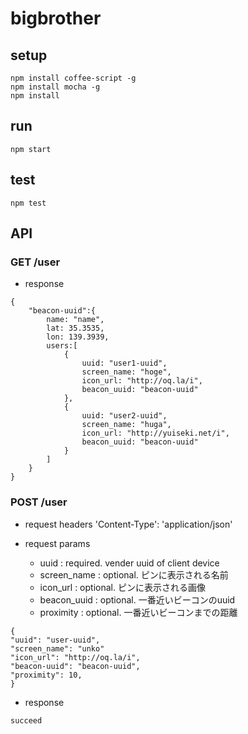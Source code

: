 bigbrother
==========

## setup
```
npm install coffee-script -g
npm install mocha -g
npm install
```

## run
```
npm start
```

## test
```
npm test
```


## API

### GET /user

- response

```
{
    "beacon-uuid":{
        name: "name",
        lat: 35.3535,
        lon: 139.3939,
        users:[
            {
                uuid: "user1-uuid",
                screen_name: "hoge",
                icon_url: "http://oq.la/i",
                beacon_uuid: "beacon-uuid"
            },
            {
                uuid: "user2-uuid",
                screen_name: "huga",
                icon_url: "http://yuiseki.net/i",
                beacon_uuid: "beacon-uuid"
            }
        ]
    }
}
```


### POST /user

- request headers
'Content-Type': 'application/json'

- request params
    - uuid          : required. vender uuid of client device
    - screen_name   : optional. ピンに表示される名前
    - icon_url      : optional. ピンに表示される画像
    - beacon_uuid   : optional. 一番近いビーコンのuuid
    - proximity     : optional. 一番近いビーコンまでの距離

```
{
"uuid": "user-uuid",
"screen_name": "unko"
"icon_url": "http://oq.la/i",
"beacon-uuid": "beacon-uuid",
"proximity": 10,
}
```


- response

```
succeed
```



